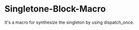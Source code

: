 Singletone-Block-Macro
======================

It's a macro for synthesize the singleton by using dispatch_once. 
